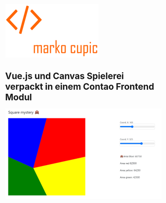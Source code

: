 ![Alt text](docs/logo.png?raw=true "logo")

# Vue.js und Canvas Spielerei verpackt in einem Contao Frontend Modul
![Alt text](docs/screenshot.png?raw=true "logo")

